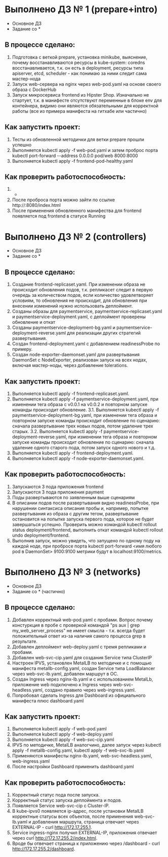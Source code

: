 # Выполнено ДЗ № 1 (prepare+intro)

- Основное ДЗ
- Задание со *

## В процессе сделано:
1. Подготовка c веткой prepare, установка minikube, выяснение, почему восстанавливаются ресурсы в kube-system: coredns восстанавливается, т.к. он есть в deployment, ресурсы типа apiserver, etcd, scheduler - как понимаю за ними следит сама мастер-нода
2. Запуск web-сервера на nginx через web-pod.yaml на основе своего образа с DockerHub
3. Запуск микросервиса frontend из Hipster Shop. Изначально не стартует, т.к. в манифесте отсутствуют переменные в блоке env для контейнера, видимо они являются обязательными для корректной работы (все из примера манифеста на гитхабе или частично)

## Как запустить проект:
1. Тесты из обновленной методички для ветки prepare прошли успешно
2. Выполняется kubectl apply -f web-pod.yaml и затем проброс порта kubectl port-forward --address 0.0.0.0 pod/web 8000:8000
3. Выполняется kubectl apply -f frontend-pod-healthy.yaml

## Как проверить работоспособность:
1. - 
2. После проброса порта можно зайти по ссылке http://<ip>:8080/index.html
3. После применения обновленного манифества для frontend появляется под frontend в статусе Running


# Выполнено ДЗ № 2 (controllers)

- Основное ДЗ
- Задание со *

## В процессе сделано:
1. Создание frontend-replicaset.yaml. При изменении образа не происходит обновления подов, т.к. репликасет следит в первую очередь за количеством подов, если количество удовлетворяет условиям, то обновления не происходит, для обновления при внесении изменений нужно использовать деплоймент.
2. Созданы образы для paymentservice, paymentservice-replicaset.yaml и paymentservice-deployment.yaml, с деплоймент проверены обновление и откат
3. Созданы paymentservice-deployment-bg.yaml и paymentservice-deployment-reverse.yaml для реализации других стратегий развертывания.
4. Создан frontend-deployment.yaml с добавлением readinessProbe по примеру.
5. Создан node-exporter-daemonset.yaml для развертывания DaemonSet с NodeExporter, реализован запуск на всех нодах, включая мастер-ноды, через добавление tolerations.

## Как запустить проект:
1. Выполняется kubectl apply -f frontend-replicaset.yaml.
2. Выполняется kubectl apply -f paymentservice-deployment.yaml, при изменении тега образа с v0.0.1 на v0.0.2 и повторном запуске команды происходит обновление.
3.1. Выполняется kubectl apply -f paymentservice-deployment-bg.yaml, при изменении тега образа и повторном запуске команды происходит обновление по сценарию: сначала развертывание трех новых подов, потом удаление трех старых.
3.2. Выполняется kubectl apply -f paymentservice-deployment-reverse.yaml, при изменении тега образа и повторном запуске команды происходит обновление по сценарию: сначала удаление одного старого пода, потом запуск одного нового и т.д.
4. Выполняется kubectl apply -f frontend-deployment.yaml.
5. Выполняется kubectl apply -f node-exporter-daemonset.yaml.

## Как проверить работоспособность:
1. Запускаются 3 пода приложения frontend
2. Запускаются 3 пода приложения payment
3. Поды развертываются по заявленным выше сценариям
4. В описании подов после развертывания видно readinessProbe, при нарушении синтаксиса описания пробы и, например, попытке развертывания из образа с другим тегом, развертывание остановится на попытке запуска первого пода, которое не будет завершаться успешно. Проверить можно командой kubectl rollout status deployment/frontend, выполнить откат командой kubectl rollout undo deployment/frontend.
5. Выполнив запуск, можно увидеть, что запущено по одному поду на каждой ноде, при пробросе порта kubectl port-forward <имя любого pod в DaemonSet> 9100:9100 метрики будут в localhost:9100/metrics.


# Выполнено ДЗ № 3 (networks)

- Основное ДЗ
- Задание со * (частично)

## В процессе сделано:
1. Добавлен корректный web-pod.yaml с пробами. Вопрос почему констуркция в пробе с проверкой командой "ps aux | grep my_web_server_process" не имеет смысла - т.к. всегда будет положительный ответ из-за наличия самого процесса grep в результате.
2. Добавлен деплоймент web-deploy.yaml с тремя репликами и пробами.
3. Добавлен web-svc-cip.yaml для создания Service типа ClusterIP
4. Настроен IPVS, установлен MetalLB по методичке и с помощью манифеста metallb-config.yaml, создан Service типа LoadBalancer через web-svc-lb.yaml, добавлен маршрут в ОС.
5. Создан Ingress через nginx-lb.yaml и с использованием MetalLb, приложение web подключено к Ingress через web-svc-headless.yaml, создано правило через web-ingress.yaml.
6. Попробовал сделать Ingress для Dashboard из официального манифеста плюс dashboard.yaml

## Как запустить проект:
1. Выполняется kubectl apply -f web-pod.yaml
2. Выполняется kubectl apply -f web-deploy.yaml
3. Выполняется kubectl apply -f web-svc-cip.yaml
4. IPVS по методичке, MetalLB аналогчино, далее запуск через kubectl apply -f metallb-config.yaml, kubectl apply -f web-svc-lb.yaml
5. Применяются манифесты nginx-lb.yaml, web-svc-headless.yaml, web-ingress.yaml
6. После настройки Dashboard применить dashboard.yaml

## Как проверить работоспособность:
1. Корректный статус пода после запуска.
2. Корректный статус запуска деплоймента и подов.
3. Появляется Service web-svc-cip с Cluster-IP.
4. В kube-ipvs0 появляется ip-адрес, после установки MetalLB корректные статусы всех объектов, после применения web-svc-lb.yaml и добавления маршрута, страница отвечает через EXTERNAL-IP - curl http://172.17.255.1.
5. Service ingress-nginx получил EXTERNAL-IP, приложения отвечает через curl http://172.17.255.2/index.html.
6. Вроде бы отвечает страница к приложению через /dashboard - curl http://172.17.255.2/dashboard.